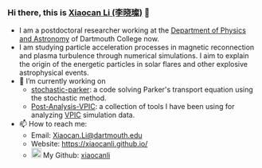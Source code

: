 ### Hi there, this is [Xiaocan Li (李晓璨)](https://xiaocanli.github.io/) 👋
- I am a postdoctoral researcher working at the [Department of Physics and Astronomy](https://physics.dartmouth.edu/) of Dartmouth College now.
- I am studying particle acceleration processes in magnetic reconnection and plasma turbulence through numerical simulations. I aim to explain the origin of the energetic particles in solar flares and other explosive astrophysical events.
- 🔭 I’m currently working on
    * [stochastic-parker](https://github.com/xiaocanli/stochastic-parker): a code solving Parker's transport equation using the stochastic method.
    * [Post-Analysis-VPIC](https://github.com/xiaocanli/Post-Analysis-VPIC): a collection of tools I have been using for analyzing [VPIC](https://github.com/lanl/vpic) simulation data.
- 📫 How to reach me:
    * Email: Xiaocan.Li@dartmouth.edu
    * Website: https://xiaocanli.github.io/
    * <img src="https://cdn.jsdelivr.net/npm/simple-icons@3.0.1/icons/github.svg" width=20px> My Github: [xiaocanli](https://github.com/xiaocanli)


<!--
**xiaocanli/xiaocanli** is a ✨ _special_ ✨ repository because its `README.md` (this file) appears on your GitHub profile.

Here are some ideas to get you started:

- 🔭 I’m currently working on ...
- 🌱 I’m currently learning ...
- 👯 I’m looking to collaborate on ...
- 🤔 I’m looking for help with ...
- 💬 Ask me about ...
- 📫 How to reach me: ...
- 😄 Pronouns: ...
- ⚡ Fun fact: ...
-->


